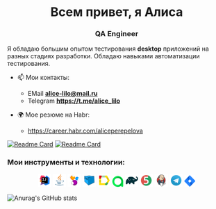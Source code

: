 <h1 align="center"> Всем привет, я Алиса </h1>
<h3 align="center"> QA Engineer</h3>

Я обладаю большим опытом тестирования **desktop** приложений на разных стадиях разработки.
Обладаю навыками автоматизации тестирования.

- 📫 Мои контакты:
  - EMail **alice-lilo@mail.ru**
  - Telegram **https://t.me/alice_lilo**
- 🌍 Мое резюме на Habr:

    - https://career.habr.com/aliceperepelova



[![Readme Card](https://github-readme-stats.vercel.app/api/pin/?username=AlicePerepelova&repo=ui_project&theme=blueberry&description=UI%20Project)](https://github.com/AlicePerepelova/ui_project)
[![Readme Card](https://github-readme-stats.vercel.app/api/pin/?username=AlicePerepelova&repo=api_test&theme=blueberry&description=RESTful%20API%20Project)](https://github.com/AlicePerepelova/api_test)

### Мои инструменты и технологии:

<p align="center">
<img width="6%" title="IntelliJ IDEA" src="logo/Intelij_IDEA.svg">
<img width="6%" title="Java" src="logo/Java.svg">
<img width="6%" title="Selenide" src="logo/Selenide.svg">
<img width="6%" title="Selenoid" src="logo/Selenoid.svg">
<img width="6%" title="Allure Report" src="logo/Allure_Report.svg">
<img width="5%" title="Allure TestOps" src="logo/AllureTestOps.svg">
<img width="6%" title="Gradle" src="logo/Gradle.svg">
<img width="6%" title="JUnit5" src="logo/JUnit5.svg">
<img width="6%" title="Jenkins" src="logo/Jenkins.svg">
<img width="6%" title="Telegram" src="logo/Telegram.svg">
<img width="5%" title="Jira" src="logo/Jira.svg">
</p>

<!--END_SECTION:waka-->
![Anurag's GitHub stats](https://github-readme-stats.vercel.app/api?username=AlicePerepelova&show_icons=true&bg_color=00000000)
